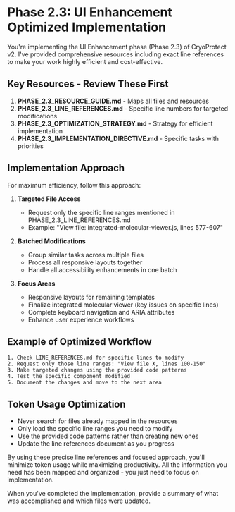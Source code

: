 # Phase 2.3: UI Enhancement Optimized Implementation

You're implementing the UI Enhancement phase (Phase 2.3) of CryoProtect v2. I've provided comprehensive resources including exact line references to make your work highly efficient and cost-effective.

## Key Resources - Review These First

1. **PHASE_2.3_RESOURCE_GUIDE.md** - Maps all files and resources
2. **PHASE_2.3_LINE_REFERENCES.md** - Specific line numbers for targeted modifications
3. **PHASE_2.3_OPTIMIZATION_STRATEGY.md** - Strategy for efficient implementation
4. **PHASE_2.3_IMPLEMENTATION_DIRECTIVE.md** - Specific tasks with priorities

## Implementation Approach

For maximum efficiency, follow this approach:

1. **Targeted File Access**
   - Request only the specific line ranges mentioned in PHASE_2.3_LINE_REFERENCES.md
   - Example: "View file: integrated-molecular-viewer.js, lines 577-607"

2. **Batched Modifications**
   - Group similar tasks across multiple files
   - Process all responsive layouts together
   - Handle all accessibility enhancements in one batch

3. **Focus Areas**
   - Responsive layouts for remaining templates
   - Finalize integrated molecular viewer (key issues on specific lines)
   - Complete keyboard navigation and ARIA attributes
   - Enhance user experience workflows

## Example of Optimized Workflow

```
1. Check LINE_REFERENCES.md for specific lines to modify
2. Request only those line ranges: "View file X, lines 100-150"
3. Make targeted changes using the provided code patterns
4. Test the specific component modified
5. Document the changes and move to the next area
```

## Token Usage Optimization

- Never search for files already mapped in the resources
- Only load the specific line ranges you need to modify
- Use the provided code patterns rather than creating new ones
- Update the line references document as you progress

By using these precise line references and focused approach, you'll minimize token usage while maximizing productivity. All the information you need has been mapped and organized - you just need to focus on implementation.

When you've completed the implementation, provide a summary of what was accomplished and which files were updated.